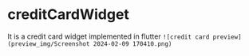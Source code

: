 # creditCardWidget

It is a credit card widget implemented in flutter
`![credit card preview](preview_img/Screenshot 2024-02-09 170410.png)`

